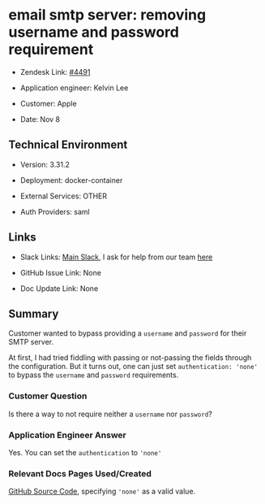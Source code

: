 

# email smtp server: removing username and password requirement <!-- Ticket Title  Hint: include keywords to make it searchable -->



- Zendesk Link: [#4491](https://sourcegraph.zendesk.com/agent/tickets/4491)

- Application engineer: Kelvin Lee

- Customer: Apple <!-- Redact if this contains personally identifying information -->

- Date: Nov 8


<!-- Data populated from integration, speak to Ben Gordon or Michael Bali if not working -->

<!-- During Internal team trial, fill missing data manually (we are waiting for all data to sync) -->



## Technical Environment

- Version: 3.31.2​

- Deployment: docker-container

- External Services: OTHER

- Auth Providers: saml





## Links
<!-- Data for application engineer manual entry -->
- Slack Links: [Main Slack](https://sourcegraph.slack.com/archives/C0225J36ZTR/p1636417505004200), I ask for help from our team [here](https://sourcegraph.slack.com/archives/C01JR51JR5J/p1636577943130400) 

- GitHub Issue Link: None

- Doc Update Link: None



## Summary
Customer wanted to bypass providing a `username` and `password` for their SMTP server.

At first, I had tried fiddling with passing or not-passing the fields through the configuration. But it turns out, one can just set `authentication: 'none'` to bypass the `username` and `password` requirements.


### Customer Question

Is there a way to not require neither a `username` nor `password`?

### Application Engineer Answer
Yes. You can set the `authentication` to `'none'`



### Relevant Docs Pages Used/Created

[GitHub Source Code](https://github.com/sourcegraph/sourcegraph/blob/622beb5300018e96a7a60311ea44caacec45270a/schema/site.schema.json#L701), specifying `'none'` as a valid value.




<!-- Once complete, upload a copy to https://github.com/sourcegraph/support-tools-internal/tree/main/resolved-tickets as a .md file -->
<!-- Name the file 4491.md -->
